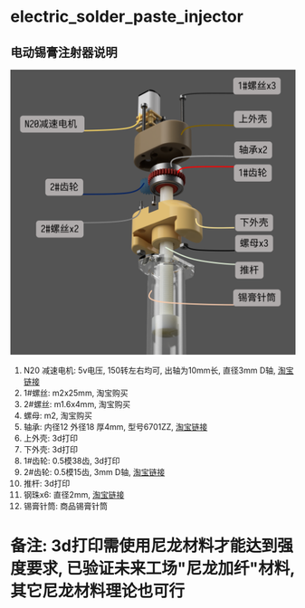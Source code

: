 # electric_solder_paste_injector
## 电动锡膏注射器说明
![图片](https://github.com/seishinkouki/electric_solder_paste_injector/blob/main/img/description.PNG)
1. N20 减速电机: 5v电压, 150转左右均可, 出轴为10mm长, 直径3mm D轴, [淘宝链接](https://item.taobao.com/item.htm?id=592127519086)
2. 1#螺丝: m2x25mm, 淘宝购买
3. 2#螺丝: m1.6x4mm, 淘宝购买
4. 螺母: m2, 淘宝购买
5. 轴承: 内径12 外径18 厚4mm, 型号6701ZZ, [淘宝链接](https://detail.tmall.com/item.htm?id=585453925523&skuId=3967291013296)
6. 上外壳: 3d打印
7. 下外壳: 3d打印
8. 1#齿轮: 0.5模38齿, 3d打印
9. 2#齿轮: 0.5模15齿, 3mm D轴, [淘宝链接](https://item.taobao.com/item.htm?id=624015580884)
10. 推杆: 3d打印
11. 钢珠x6: 直径2mm, [淘宝链接](https://detail.tmall.com/item.htm?id=624796630554&skuId=4595617071063)
12. 锡膏针筒: 商品锡膏针筒
# 备注: 3d打印需使用尼龙材料才能达到强度要求, 已验证未来工场"尼龙加纤"材料, 其它尼龙材料理论也可行
